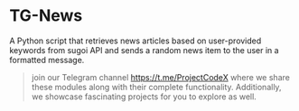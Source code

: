 # TG-News

A Python script that retrieves news articles based on user-provided keywords from sugoi API and sends a random news item to the user in a formatted message.

> join our Telegram channel https://t.me/ProjectCodeX
where we share these modules along with their complete functionality. Additionally, we showcase fascinating projects for you to explore as well.
